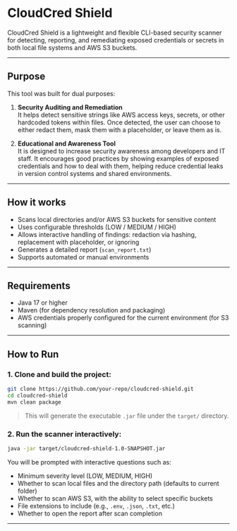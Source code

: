 # CloudCred Shield

CloudCred Shield is a lightweight and flexible CLI-based security scanner for detecting, reporting, and remediating exposed credentials or secrets in both local file systems and AWS S3 buckets.

---

## Purpose

This tool was built for dual purposes:

1. **Security Auditing and Remediation**  
   It helps detect sensitive strings like AWS access keys, secrets, or other hardcoded tokens within files. Once detected, the user can choose to either redact them, mask them with a placeholder, or leave them as is.

2. **Educational and Awareness Tool**  
   It is designed to increase security awareness among developers and IT staff. It encourages good practices by showing examples of exposed credentials and how to deal with them, helping reduce credential leaks in version control systems and shared environments.

---

## How it works

- Scans local directories and/or AWS S3 buckets for sensitive content
- Uses configurable thresholds (LOW / MEDIUM / HIGH)
- Allows interactive handling of findings: redaction via hashing, replacement with placeholder, or ignoring
- Generates a detailed report (`scan_report.txt`)
- Supports automated or manual environments

---

## Requirements

- Java 17 or higher
- Maven (for dependency resolution and packaging)
- AWS credentials properly configured for the current environment (for S3 scanning)

---

## How to Run

### 1. Clone and build the project:
```bash
git clone https://github.com/your-repo/cloudcred-shield.git
cd cloudcred-shield
mvn clean package
```
> This will generate the executable `.jar` file under the `target/` directory.

### 2. Run the scanner interactively:
```bash
java -jar target/cloudcred-shield-1.0-SNAPSHOT.jar
```
You will be prompted with interactive questions such as:
- Minimum severity level (LOW, MEDIUM, HIGH)
- Whether to scan local files and the directory path (defaults to current folder)
- Whether to scan AWS S3, with the ability to select specific buckets
- File extensions to include (e.g., `.env`, `.json`, `.txt`, etc.)
- Whether to open the report after scan completion

---
